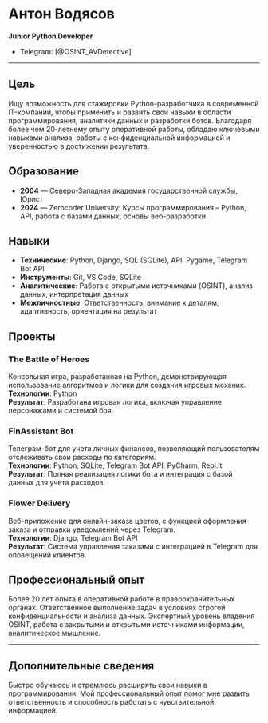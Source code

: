 
# Антон Водясов

**Junior Python Developer**

- Telegram: [@OSINT_AVDetective]

---

## Цель
Ищу возможность для стажировки Python-разработчика в современной IT-компании, чтобы применить и развить свои навыки в области программирования, аналитики данных и разработки ботов. Благодаря более чем 20-летнему опыту оперативной работы, обладаю ключевыми навыками анализа, работы с конфиденциальной информацией и уверенностью в достижении результата.

## Образование
- **2004** — Северо-Западная академия государственной службы, Юрист
- **2024** — Zerocoder University: Курсы программирования – Python, API, работа с базами данных, основы веб-разработки

## Навыки
- **Технические**: Python, Django, SQL (SQLite), API, Pygame, Telegram Bot API
- **Инструменты**: Git, VS Code, SQLite
- **Аналитические**: Работа с открытыми источниками (OSINT), анализ данных, интерпретация данных
- **Межличностные**: Ответственность, внимание к деталям, адаптивность, ориентация на результат

## Проекты

### The Battle of Heroes
Консольная игра, разработанная на Python, демонстрирующая использование алгоритмов и логики для создания игровых механик.  
**Технологии**: Python  
**Результат**: Разработана игровая логика, включая управление персонажами и системой боя.

### FinAssistant Bot
Телеграм-бот для учета личных финансов, позволяющий пользователям отслеживать свои расходы по категориям.  
**Технологии**: Python, SQLite, Telegram Bot API, PyCharm, Repl.it  
**Результат**: Полная реализация логики бота и интеграция с базой данных для учета расходов.

### Flower Delivery
Веб-приложение для онлайн-заказа цветов, с функцией оформления заказа и отправки уведомлений через Telegram.  
**Технологии**: Django, Telegram Bot API  
**Результат**: Система управления заказами с интеграцией в Telegram для оповещений клиентов.

## Профессиональный опыт
Более 20 лет опыта в оперативной работе в правоохранительных органах. Ответственное выполнение задач в условиях строгой конфиденциальности и анализа данных. Экспертный уровень владения OSINT, работа с закрытыми и открытыми источниками информации, аналитическое мышление.

---

## Дополнительные сведения
Быстро обучаюсь и стремлюсь расширять свои навыки в программировании. Мой профессиональный опыт помог мне развить ответственность и способность работать с чувствительной информацией.
